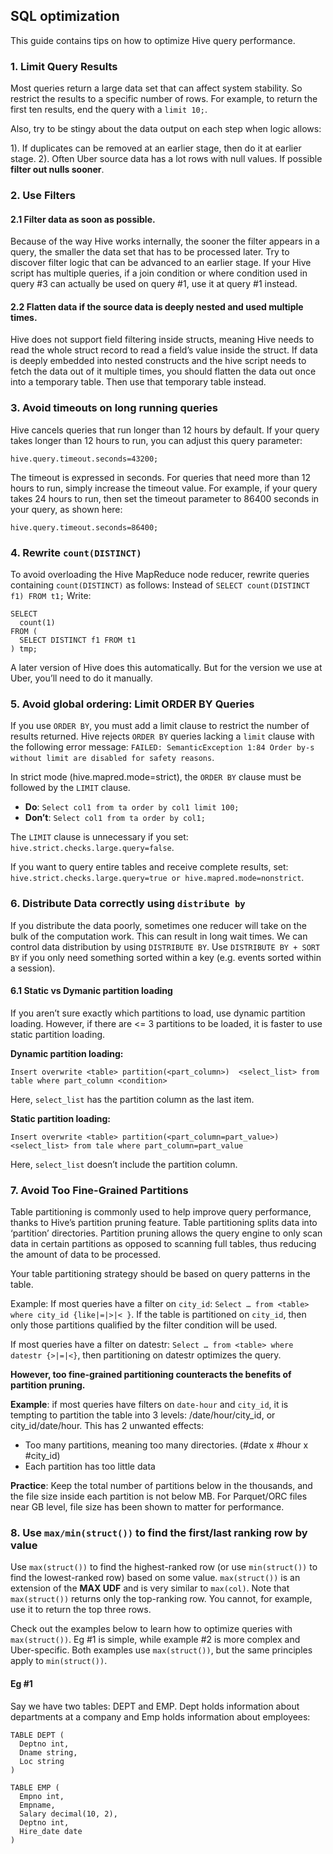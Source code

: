 ## SQL optimization

This guide contains tips on how to optimize Hive query performance.

### 1. Limit Query Results
Most queries return a large data set that can affect system stability. So restrict the results to a specific number of rows. For example, to return the first ten results, end the query with a `limit 10;`.

Also, try to be stingy about the data output on each step when logic allows:

1). If duplicates can be removed at an earlier stage, then do it at earlier stage.
2). Often Uber source data has a lot rows with null values. If possible **filter out nulls sooner**.

### 2. Use Filters

#### 2.1 Filter data as soon as possible.
Because of the way Hive works internally, the sooner the filter appears in a query, the smaller the data set that has to be processed later. Try to discover filter logic that can be advanced to an earlier stage. If your Hive script has multiple queries, if a join condition or where condition used in query #3 can actually be used on query #1, use it at query #1 instead.

#### 2.2 Flatten data if the source data is deeply nested and used multiple times.

Hive does not support field filtering inside structs, meaning Hive needs to read the whole struct record to read a field’s value inside the struct. If data is deeply embedded into nested constructs and the hive script needs to fetch the data out of it multiple times, you should flatten the data out once into a temporary table. Then use that temporary table instead.

### 3. Avoid timeouts on long running queries
Hive cancels queries that run longer than 12 hours by default. If your query takes longer than 12 hours to run, you can adjust this query parameter:
```
hive.query.timeout.seconds=43200;
```
The timeout is expressed in seconds. For queries that need more than 12 hours to run, simply increase the timeout value. For example, if your query takes 24 hours to run, then set the timeout parameter to 86400 seconds in your query, as shown here:
```
hive.query.timeout.seconds=86400;
```

### 4. Rewrite `count(DISTINCT)`
To avoid overloading the Hive MapReduce node reducer, rewrite queries containing `count(DISTINCT)` as follows:
Instead of `SELECT count(DISTINCT f1) FROM t1;` Write:
```
SELECT
  count(1)
FROM (
  SELECT DISTINCT f1 FROM t1
) tmp;
```
A later version of Hive does this automatically. But for the version we use at Uber, you’ll need to do it manually.

### 5. Avoid global ordering: Limit ORDER BY Queries
If you use `ORDER BY`, you must add a limit clause to restrict the number of results returned. Hive rejects `ORDER BY` queries lacking a `limit` clause with the following error message: `FAILED: SemanticException 1:84 Order by-s without limit are disabled for safety reasons`.

In strict mode (hive.mapred.mode=strict), the `ORDER BY` clause must be followed by the `LIMIT` clause.

- **Do**: `Select col1 from ta order by col1 limit 100;`
- **Don’t**: `Select col1 from ta order by col1;`

The `LIMIT` clause is unnecessary if you set: `hive.strict.checks.large.query=false`.

If you want to query entire tables and receive complete results, set: `hive.strict.checks.large.query=true or hive.mapred.mode=nonstrict`.

### 6. Distribute Data correctly using `distribute by`
If you distribute the data poorly, sometimes one reducer will take on the bulk of the computation work. This can result in long wait times. We can control data distribution by using `DISTRIBUTE BY`. Use `DISTRIBUTE BY + SORT BY` if you only need something sorted within a key (e.g. events sorted within a session).

#### 6.1 Static vs Dymanic partition loading
If you aren’t sure exactly which partitions to load, use dynamic partition loading. However, if there are <= 3 partitions to be loaded, it is faster to use static partition loading.

**Dynamic partition loading:**
```
Insert overwrite <table> partition(<part_column>)  <select_list> from table where part_column <condition>
```

Here, `select_list` has the partition column as the last item.

**Static partition loading:**
```
Insert overwrite <table> partition(<part_column=part_value>)  <select_list> from tale where part_column=part_value
```
Here, `select_list` doesn’t include the partition column.

### 7. Avoid Too Fine-Grained Partitions
Table partitioning is commonly used to help improve query performance, thanks to Hive’s partition pruning feature. Table partitioning splits data into ‘partition’ directories. Partition pruning allows the query engine to only scan data in certain partitions as opposed to scanning full tables, thus reducing the amount of data to be processed.

Your table partitioning strategy should be based on query patterns in the table.

Example: If most queries have a filter on `city_id`: `Select … from <table> where city_id {like|=|>|< }`. If the table is partitioned on `city_id`, then only those partitions qualified by the filter condition will be used.

If most queries have a filter on datestr: `Select … from <table> where datestr {>|=|<}`, then partitioning on datestr optimizes the query.

**However, too fine-grained partitioning counteracts the benefits of partition pruning.**

**Example**: if most queries have filters on `date-hour` and `city_id`, it is tempting to partition the table into 3 levels: /date/hour/city_id, or city_id/date/hour. This has 2 unwanted effects:
- Too many partitions, meaning too many directories. (#date x #hour x #city_id)
- Each partition has too little data

**Practice**: Keep the total number of partitions below in the thousands, and the file size inside each partition is not below MB. For Parquet/ORC files near GB level, file size has been shown to matter for performance.

### 8. Use `max/min(struct())` to find the first/last ranking row by value

Use `max(struct())` to find the highest-ranked row (or use `min(struct())` to find the lowest-ranked row) based on some value. `max(struct())` is an extension of the **MAX UDF** and is very similar to `max(col)`. Note that `max(struct())` returns only the top-ranking row. You cannot, for example, use it to return the top three rows.

Check out the examples below to learn how to optimize queries with `max(struct())`. Eg #1 is simple, while example #2 is more complex and Uber-specific. Both examples use `max(struct())`, but the same principles apply to `min(struct())`.

#### Eg #1
Say we have two tables: DEPT and EMP. Dept holds information about departments at a company and Emp holds information about employees:
```
TABLE DEPT (
  Deptno int,
  Dname string,
  Loc string
)

TABLE EMP (
  Empno int,
  Empname,
  Salary decimal(10, 2),
  Deptno int,
  Hire_date date
)
```













































































